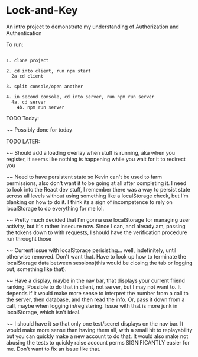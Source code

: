 # Lock-and-Key
An intro project to demonstrate my understanding of Authorization and Authentication

To run:
````

1. clone project

2. cd into client, run npm start
  2a cd client

3. split console/open another

4. in second console, cd into server, run npm run server
  4a. cd server
    4b. npm run server

````

TODO Today: 

 ~~ Possibly done for today

TODO LATER: 

 ~~ Should add a loading overlay when stuff is running, aka when you register, it seems like nothing is happening while you wait for it to redirect you

 ~~ Need to have persistent state so Kevin can't be used to farm permissions, also don't want it to be going at all after completing it. I need to look into the React dev stuff, I remember there was a way to persist state across all levels without using something like a localStorage check, but I'm blanking on how to do it. I think its a sign of incompetence to rely on localStorage to do everything for me lol.

 ~~ Pretty much decided that I'm gonna use localStorage for managing user activity, but it's rather insecure now. Since I can, and already am, passing the tokens down to with requests, I should have the verification procedure run throught those

 ~~ Current issue with localStorage perisisting... well, indefinitely, until otherwise removed. Don't want that. Have to look up how to terminate the localStorage data between sessions(this would be closing the tab or logging out, something like that).

 ~~ Have a display, maybe in the nav bar, that displays your current friend ranking. Possible to do that in client, not server, but I may not want to. It depends if it would make more sense to interpret the number from a call to the server, then database, and then read the info. Or, pass it down from a call, maybe when logging in/registering. Issue with that is more junk in localStorage, which isn't ideal.

 ~~ I should have it so that only one test/secret displays on the nav bar. It would make more sense than having them all, with a small hit to replayability but you can quickly make a new account to do that. It would also make not abusing the tests to quickly raise account perms SIGNIFICANTLY easier for me. Don't want to fix an issue like that.
 
